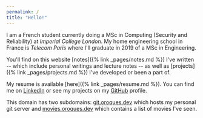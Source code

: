 ```yaml
---
permalink: /
title: "Hello!"
---
```


I am a French student currently doing a MSc in Computing (Security and Reliability) at *Imperial College London*. My home engineering school in France is *Telecom Paris* where I'll graduate in 2019 of a MSc in Engineering.

You'll find on this website [notes]({% link _pages/notes.md %}) I've written -- which include personal writings and lecture notes -- as well as [projects]({% link _pages/projects.md %}) I've developed or been a part of.

My resume is available [here]({% link _pages/resume.md %}). You can find me on [LinkedIn](https://www.linkedin.com/in/olivier-roques) or see my projects on my [GitHub](https://github.com/ojroques) profile.

This domain has two subdomains: [git.oroques.dev](https://git.oroques.dev) which hosts my personal git server and [movies.oroques.dev](https://movies.oroques.dev) which contains a list of movies I've seen.
